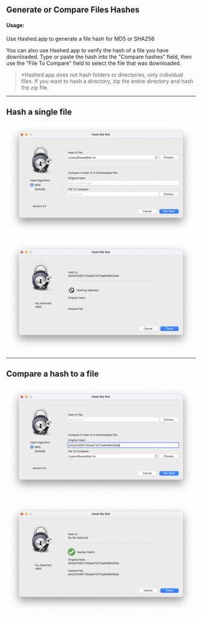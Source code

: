 ## Generate or Compare Files Hashes

#### Usage:
Use Hashed.app to generate a file hash for MD5 or SHA256

You can also use Hashed.app to verify the hash of a file you have downloaded. Type or paste the hash into the "Compare hashes" field, then use the "File To Compare" field to select the file that was downloaded.



> *Hashed.app does not hash folders or directories, only individual files. If you want to hash a directory, zip the entire directory and hash the zip file.

---
## Hash a single file

![001](support/001.png)

![001](support/002.png)

---
## Compare a hash to a file

![001](support/003.png)

![001](support/004.png)


